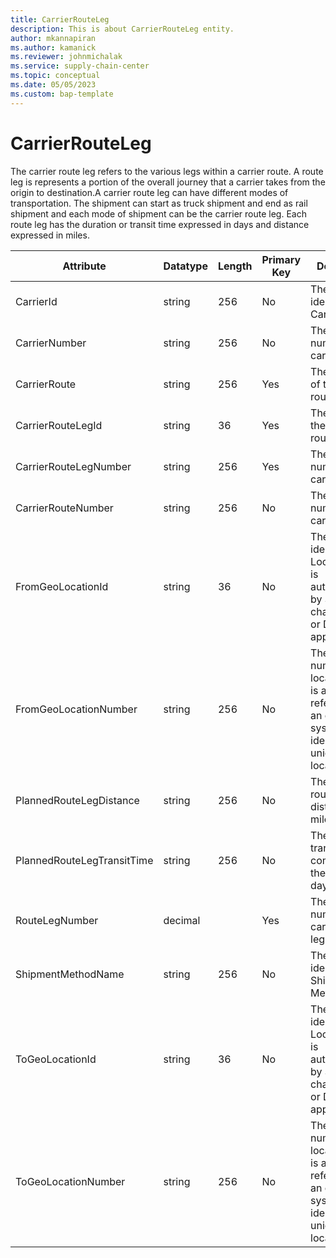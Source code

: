 ```yaml
---
title: CarrierRouteLeg
description: This is about CarrierRouteLeg entity.
author: mkannapiran
ms.author: kamanick
ms.reviewer: johnmichalak
ms.service: supply-chain-center
ms.topic: conceptual
ms.date: 05/05/2023
ms.custom: bap-template
---
```


# **CarrierRouteLeg**

The carrier route leg refers to the various legs within a carrier route. A route leg is represents a portion of the overall journey that a carrier takes from the origin to destination.A carrier route leg can have different modes of transportation. The shipment can start as truck shipment and end as rail shipment and each mode of shipment can be the carrier route leg. Each route leg has the duration or transit time expressed in days and distance expressed in miles.


|	Attribute	|	Datatype	|	Length	|	Primary Key	|	Description	|
|---------------|--------|------|----------|-----------|
|	CarrierId	|	string	|	256	|	No	|	The unique identifier of a Carrier.	|
|	CarrierNumber	|	string	|	256	|	No	|	The unique number of the carrier.	|
|	CarrierRoute	|	string	|	256	|	Yes	|	The unique Id of the carrier route	|
|	CarrierRouteLegId	|	string	|	36	|	Yes	|	The leg Id of the carrier route	|
|	CarrierRouteLegNumber	|	string	|	256	|	Yes	|	The leg number of the carrier route	|
|	CarrierRouteNumber	|	string	|	256	|	No	|	The unique number of the carrier route	|
|	FromGeoLocationId	|	string	|	36	|	No	|	The unique identifier of a Location. This is autogenerated by Supply chain center or D365 applications	|
|	FromGeoLocationNumber	|	string	|	256	|	No	|	The unique number of a location. This is a referenced in an external system to identify the unique location	|
|	PlannedRouteLegDistance	|	string	|	256	|	No	|	The planned route leg distance in miles.	|
|	PlannedRouteLegTransitTime	|	string	|	256	|	No	|	The planned transit time for completion of the leg in days.	|
|	RouteLegNumber	|	decimal	|		|	Yes	|	The route leg number of the carrier route leg	|
|	ShipmentMethodName	|	string	|	256	|	No	|	The unique identifier of a Shipment Method.	|
|	ToGeoLocationId	|	string	|	36	|	No	|	The unique identifier of a Location. This is autogenerated by Supply chain center or D365 applications	|
|	ToGeoLocationNumber	|	string	|	256	|	No	|	The unique number of a location. This is a referenced in an external system to identify the unique location	|
